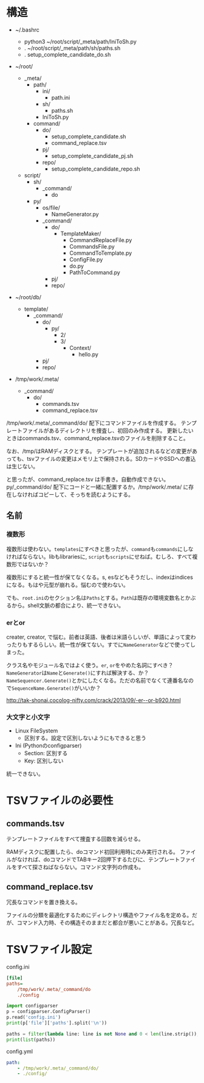 # 構造

* ~/.bashrc
    * python3 ~/root/script/_meta/path/IniToSh.py
    * . ~/root/script/_meta/path/sh/paths.sh
    * . setup_complete_candidate_do.sh
* ~/root/
    * _meta/
        * path/
            * ini/
                * path.ini
            * sh/
                * paths.sh
            * IniToSh.py
        * command/
            * do/
                * setup_complete_candidate.sh
                * command_replace.tsv
            * pj/
                * setup_complete_candidate_pj.sh
            * repo/
                * setup_complete_candidate_repo.sh
    * script/
        * sh/
            * _command/
                * do
        * py/
            * os/file/
                * NameGenerator.py
            * _command/
                * do/
                    * TemplateMaker/
                        * CommandReplaceFile.py
                        * CommandsFile.py
                        * CommandToTemplate.py
                        * ConfigFile.py
                        * do.py
                        * PathToCommand.py
                * pj/
                * repo/

* ~/root/db/
    * template/
        * _command/
            * do/
                * py/
                    * 2/
                    * 3/
                        * Context/
                            * hello.py
            * pj/
            * repo/

* /tmp/work/.meta/
    * _command/
        * do/
            * commands.tsv
            * command_replace.tsv


/tmp/work/.meta/_command/do/ 配下にコマンドファイルを作成する。
テンプレートファイルがあるディレクトリを捜査し、初回のみ作成する。
更新したいときはcommands.tsv、command_replace.tsvのファイルを削除すること。

なお、/tmp/はRAMディスクとする。
テンプレートが追加されるなどの変更があっても、tsvファイルの変更はメモリ上で保持される。SDカードやSSDへの書込は生じない。



と思ったが、command_replace.tsv は手書き。自動作成できない。
py/_command/do/ 配下にコードと一緒に配置するか。/tmp/work/.meta/ に存在しなければコピーして、そっちを読むようにする。

## 名前

### 複数形

複数形は使わない。`templates`にすべきと思ったが、`command`も`commands`にしなければならない。libもlibrariesに, `script`も`scripts`にせねば。むしろ、すべて複数形ではないか？ 

複数形にすると統一性が保てなくなる。s, esなどもそうだし、indexはindicesになる。もはや元型が崩れる。悩むので使わない。

でも、`root.ini`のセクション名は`Paths`とする。`Path`は既存の環境変数名とかぶるから。shell文脈の都合により、統一できない。

### erとor

creater, creator, で悩む。前者は英語、後者は米語らしいが、単語によって変わったりもするらしい。統一性が保てない。すでに`NameGenerator`などで使ってしまった。

クラス名やモジュール名ではよく使う。`er`, `or`をやめた名詞にすべき？`NameGenerator`は`Name`と`Generate()`にすれば解決する、か？ `NameSequencer.Generate()`とかにしたくなる。ただの名前でなくて連番名なので`SequenceName.Generate()`がいいか？

http://tak-shonai.cocolog-nifty.com/crack/2013/09/-er--or-b920.html

### 大文字と小文字

* Linux FileSystem
    * 区別する。設定で区別しないようにもできると思う
* Ini (Pythonのconfigparser)
    * Section: 区別する
    * Key: 区別しない

統一できない。

# TSVファイルの必要性

## commands.tsv

テンプレートファイルをすべて捜査する回数を減らせる。

RAMディスクに配置したら、doコマンド初回利用時にのみ実行される。
ファイルがなければ、doコマンドでTABキー2回押下するたびに、テンプレートファイルをすべて探さねばならない。コマンド文字列の作成も。

## command_replace.tsv

冗長なコマンドを置き換える。

ファイルの分類を最適化するためにディレクトリ構造やファイル名を定める。だが、コマンド入力時、その構造そのままだと都合が悪いことがある。冗長など。

# TSVファイル設定

config.ini

```ini
[file]
paths=
    /tmp/work/.meta/_command/do
    ./config
```

```python
import configparser
p = configparser.ConfigParser()
p.read('config.ini')
print(p['file']['paths'].split('\n'))

paths = filter(lambda line: line is not None and 0 < len(line.strip()), p['file']['paths'].split('\n')) 
print(list(paths))
```

config.yml

```yml
path:
    - /tmp/work/.meta/_command/do/
    - ./config/
```


